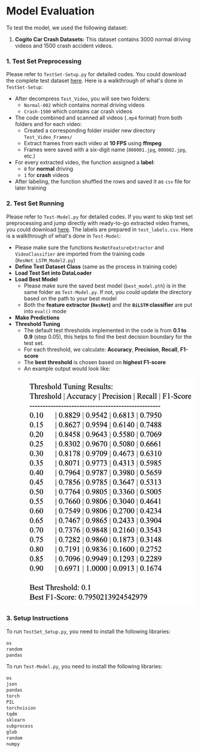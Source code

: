 # Model Evaluation
To test the model, we used the following dataset:
1. **Cogito Car Crash Datasets:** This dataset contains 3000 normal driving videos and 1500 crash accident videos.
### 1. Test Set Preprocessing
Please refer to ```TestSet-Setup.py``` for detailed codes. You could download the complete test dataset [here](https://www.dropbox.com/scl/fi/ln9tg7ecwvwinj6mfsm3x/Test_Video.zip?rlkey=rhrldur2ppq2hwkg8bzxb519d&st=414d3xry&dl=0). Here is a walkthrough of what's done in ```TestSet-Setup```:
- After decompress ```Test_Video```, you will see two folders:
	- ```Normal-002``` which contains normal driving videos
	- ```Crash-1500``` which contains car crash videos
- The code combined and scanned all videos (```.mp4``` format) from both folders and for each video:
	- Created a corresponding folder insider new directory ```Test_Video_Frames/```
 	- Extract frames from each video at **10 FPS** using **ffmpeg**
  - Frames were saved with a six-digit name (```000001.jpg```, ```000002.jpg```, etc.)
- For every extracted video, the function assigned a **label**:
	- ```0``` for **normal** driving
 	- ```1``` for **crash** videos
- After labeling, the function shuffled the rows and saved it as ```csv``` file for later training

### 2. Test Set Running
Please refer to ```Test-Model.py``` for detailed codes. If you want to skip test set preprocessing and jump directly with ready-to-go extracted video frames, you could download [here](https://www.dropbox.com/scl/fi/d481fblvypz3lb3eujdz0/Test_Video_Frames.zip?rlkey=1x3k8cw1mx0gcdqekb9n6nj0x&st=1po8wwu6&dl=0). The labels are prepared in ```test_labels.csv```. Here is a walkthrough of what's done in ```Test-Model```:
- Please make sure the functions ```ResNetFeatureExtractor``` and ```VideoClassifier``` are imported from the training code (```ResNet_LSTM_Model2.py```)
- **Define Test Dataset Class** (same as the process in training code)
- **Load Test Set into DataLoader**
- **Load Best Model**
	- Please make sure the saved best model (```best_model.pth```) is in the same folder as ```Test-Model.py```. If not, you could update the directory based on the path to your best model
 	- Both the **feature extractor (```ResNet```)** and the **```BiLSTM``` classifier** are put into ```eval()``` mode
- **Make Predictions**
- **Threshold Tuning**
	- The default test thresholds implemented in the code is from **0.1 to 0.9** (step 0.05), this helps to find the best decision boundary for the test set.
 	- For each threshold, we calculate: **Accuracy**, **Precision**, **Recall**, **F1-score**
  - The **best threshold** is chosen based on **highest F1-score**
  - An example output would look like:<br><br>
![Alt text](sample_threshold_tuning_result.jpg)<br>
 
### 3. Setup Instructions
To run ```TestSet_Setup.py```, you need to install the following libraries:
```
os
random
pandas
```
To run ```Test-Model.py```, you need to install the following libraries:
```
os
json
pandas
torch
PIL
torchvision
tqdm
sklearn
subprocess
glob
random
numpy
```
